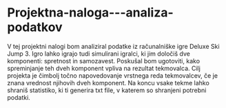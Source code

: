 # Projektna-naloga---analiza-podatkov
V tej projektni nalogi bom analiziral podatke iz računalniške igre Deluxe Ski Jump 3. Igro lahko igrajo tudi simulirani igralci, ki jim določiš dve komponenti: spretnost in samozavest. Poskušal bom ugotoviti, kako spreminjanje teh dveh komponent vpliva na rezultat tekmovalca. Cilj projekta je čimbolj točno napovedovanje vrstnega reda tekmovalcev, če je znana vrednost njihovih dveh komponent.
Na koncu vsake tekme lahko shraniš statistiko, ki ti generira txt file, v katerem so shranjeni potrebni podatki. 
